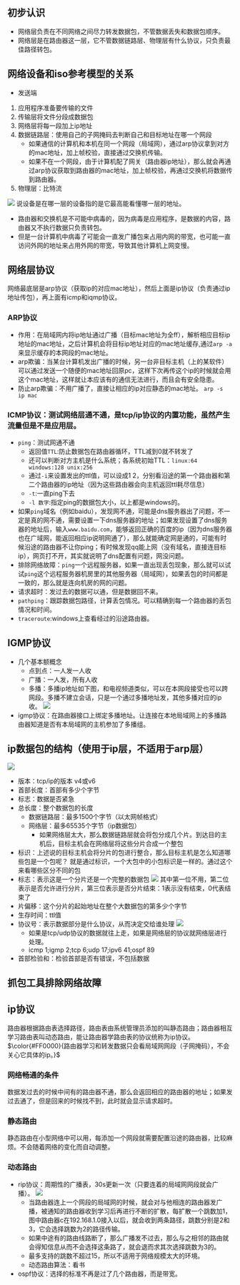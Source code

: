 ## 初步认识
- 网络层负责在不同网络之间尽力转发数据包，不管数据丢失和数据包顺序。
- 网络层是在路由器这一层，它不管数据链路层、物理层有什么协议，只负责最佳路径转包。

## 网络设备和iso参考模型的关系
- 发送端
1. 应用程序准备要传输的文件
2. 传输层将文件分段成数据包
3. 网络层将每一段加上ip地址
4. 数据链路层：使用自己的子网掩码去判断自己和目标地址在哪一个网段
   - 如果通信的计算机和本机在同一个网段（局域网），通过arp协议拿到对方的mac地址，加上帧校验，直接通过交换机传输。
   - 如果不在一个网段，由于计算机配了网关（路由器ip地址），那么就会再通过arp协议获取到路由器的mac地址，加上帧校验，再通过交换机将数据传到路由器。
5. 物理层：比特流


![](/截图/截屏2020-03-0909.13.06.png)
说设备是在哪一层的设备指的是它最高能看懂哪一层的地址。
- 路由器和交换机是不可能中病毒的，因为病毒是应用程序，是数据的内容，路由器又不执行数据只负责转包。
- 但是一台计算机中病毒了可能会一直发广播包来占用内网的带宽，也可能一直访问外网的地址来占用外网的带宽，导致其他计算机上网变慢。

## 网络层协议
网络最底层是arp协议（获取ip的对应mac地址），然后上面是ip协议（负责通过ip地址传包），再上面有icmp和iqmp协议。
### ARP协议
- 作用：在局域网内将ip地址通过广播（目标mac地址为全ff），解析相应目标ip地址的mac地址，之后计算机会将目标ip地址对应的mac地址缓存,通过`arp -a`来显示缓存的本网段的mac地址。
- arp欺骗：当某台计算机发出广播的时候，另一台非目标主机（上的某软件）可以通过发送一个随便的mac地址回原pc，这样下次再传这个ip的时候就会用这个mac地址，这样就让本应该有的通信无法进行，而且会有安全隐患。
- 防止arp欺骗：不用广播了，直接让相应的ip对应静态的mac地址。
`arp -s ip mac`

### ICMP协议：测试网络层通不通，是tcp/ip协议的内置功能，虽然产生流量但是不是应用层。
- `ping`：测试网通不通
  - 返回值`TTL`:防止数据包在路由器循环，TTL减到0就不转发了
  - 还可以判断对方主机是什么系统；各系统初始TTL：`linux:64  windows:128 unix:256`
  - 通过`-i`来设置发出的ttl值，可以设成1 2，分别看沿途的第一个路由器和第二个路由器的ip地址（因为这些路由器会向主机返回ttl耗尽信息）
  - `-t`:一直ping下去
  - `-l 数字`:指定ping的数据包大小，以上都是windows的。
- 如果`ping`域名（例如baidu），发现网不通，可能是dns服务器出了问题，不一定是真的网不通，需要设置一下dns服务器的地址；如果发现设置了dns服务器的地址后，输入`www.baidu.com`，能够返回正确的百度的ip（因为dns服务器也在广域网，能返回相应ip说明网通了），那么就能确定网是通的，可能有时候沿途的路由器不让你ping；有时候发现qq能上网（没有域名，直接连目标ip），网页打不开，其实就说明了dns配置有问题，网没问题。
- 排除网络故障：`ping`一个远程服务器，如果一直出现丢包现象，那么就可以试试`ping`这个远程服务器机房里的其他服务器（局域网），如果丢包的时间都是一致的，那么就是连向机房的网的问题。
- 请求超时：发过去的数据可以通，但是数据回不来。
- `pathping`：跟踪数据包路径，计算丢包情况。可以精确到每一个路由器的丢包情况和时间。
- `traceroute`:windows上查看经过的沿途路由器。

## IGMP协议
- 几个基本额概念
  - 点到点：一人发一人收
  - 广播：一人发，所有人收
  - 多播：多播ip地址如下图，和电视频道类似，可以在本网段接受也可以跨网段。多播不建立会话，只是一个通过多播地址发，其他多播对应的ip收。
   ![](/截图/截屏2020-03-0921.08.51.png)
- igmp协议：在路由器接口上绑定多播地址。让连接在本地局域网上的多播路由器知道是否有本局域网的主机参加了多播组。

## ip数据包的结构（使用于ip层，不适用于arp层）
![](/截图/截屏2020-03-0922.09.28.png)
- 版本：tcp/ip的版本 v4或v6
- 首部长度：首部有多少个字节
- 标志：数据是否紧急
- 总长度：整个数据包的长度
  - 数据链路层：最多1500个字节（以太网帧格式）
  - 网络层：最多65535个字节（ip数据包）
    - 如果网络层太大，那么数据链路层就会将包分成几个片。到达目的主机后，目标主机会在网络层将这些分片合成一个整包
- 标识：上述说的目标主机会将分片的包进行整合，那么目标主机是怎么知道哪些包是一个包呢？ 就是通过标识，一个大包中的小包标识是一样的。通过这个来看哪些区分不同的包
- 标志：表示这是一个分片还是一个完整的数据包
    ![](/截图/截屏2020-03-1015.29.07.png)
    其中第一位不用，第二位表示是否允许进行分片，第三位表示是否分片结束：1表示没有结束，0代表结束了
- 片偏移：这个分片的起始地址在整个大数据包的第多少个字节
- 生存时间：ttl值
- 协议号：表示数据部分是什么协议，从而决定交给谁处理
   ![](/截图/截屏2020-03-1016.28.29.png)
   - 如果是tcp/udp协议的数据就往上走，如果是网络层的协议就网络层进行处理。
   - icmp 1;igmp 2;tcp 6;udp 17;ipv6 41;ospf 89
- 首部检验和：检验首部是否有错误，不包括数据

## 抓包工具排除网络故障

## ip协议
路由器根据路由表选择路径，路由表由系统管理员添加的叫静态路由；路由器相互学习路由表叫动态路由，能让路由器学路由表的协议统称为ip协议。<br>
$\color{#FF0000}{路由器学习和转发数据只会看局域网网段（子网掩码），不会关心它具体的ip。}$
### 网络畅通的条件
数据发过去的时候中间有的路由器不通，那么会返回相应的路由器的地址；如果发过去通了，但是回来的时候找不到，此时就会显示请求超时。
### 静态路由
静态路由在小型网络中可以用，每添加一个网段就需要配置沿途的路由器，比较麻烦。不会随着网络的变化而自动调整。
### 动态路由
- rip协议：周期性的广播表，30s更新一次（只要连着的局域网网段就会广播）。
  ![](/截图/截屏2020-03-1021.46.17.png)
  - 当路由器连上一个网段的局域网的时候，就会对与他相连的路由器发广播，被通知的路由器收到学习后再进行不断的扩散，每扩散一个跳数加1，图中路由器c在192.168.1.0接入以后，就会收到两条路径，跳数分别是2和3，它会选择跳数为2的路径传输。
  - 如果中途有的路由线路断了，那么广播发不过去，那么与之相邻的路由就会得知信息从而不会选择这条路了，就会退而求其次选择跳数为3的。
  - 最多支持的跳数不超过15，所以不适用于网络规模太大的环境。
  - 动态路由算法：看书
- ospf协议：选择的标准不再是过了几个路由器，而是带宽。






